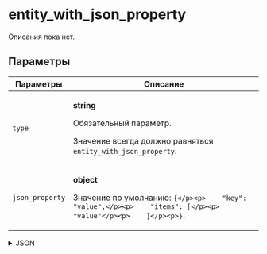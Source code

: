 # entity_with_json_property
Описания пока нет.

## Параметры
| Параметры | Описание |
| --- | --- |
| `type` | <p>**string**</p><p>Обязательный параметр.</p><p>Значение всегда должно равняться `entity_with_json_property`.</p> |
| `json_property` | <p>**object**</p><p>Значение по умолчанию: `{</p><p>    "key": "value",</p><p>    "items": [</p><p>        "value"</p><p>    ]</p><p>}`.</p> |

<details>
<summary>JSON</summary>

```json
{
  type*: "entity_with_json_property",
  json_property: "object"
}
```
</details>
